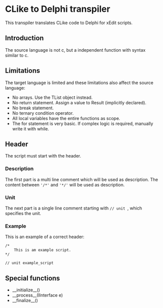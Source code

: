 # CLike to Delphi transpiler

This transpiler translates CLike code to Delphi for xEdit scripts.

## Introduction

The source language is not c, but a independent function with syntax similar to c.

## Limitations

The target language is limited and these limitations also affect the source language:

* No arrays. Use the TList object instead.
* No return statement. Assign a value to Result (implicitly declared).
* No break statement.
* No ternary condition operator.
* All local variables have the entire functions as scope.
* The for statement is very basic. If complex logic is required, manually write it with while.

## Header

The script must start with the header.

### Description

The first part is a multi line comment which will be used as description.
The content between `'/*'` and `'*/'` will be used as description.

### Unit

The next part is a single line comment starting with `// unit `, which specifies the unit.

### Example

This is an example of a correct header:
```
/*
    This is am example script.
*/

// unit example_script
```

## Special functions

* \_\_initialize__()
* \_\_process__(IInterface e)
* \_\_finalize__()




  